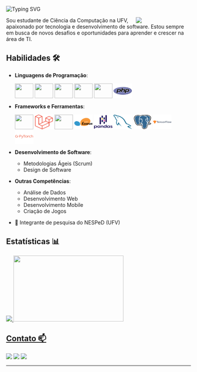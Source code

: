 ![Typing SVG](https://readme-typing-svg.herokuapp.com/?color=00bfbf&size=35&center=true&vCenter=true&width=1000&lines=EAII,+MEU+NOME+É+ÁLVARO;ESTUDO+CIÊNCIAS+DA+COMPUTAÇÃO+NA+UFV;SEJA+BEM-VINDO+:%29)

<img align="right" width="150" src="https://octodex.github.com/images/stormtroopocat.png" />

Sou estudante de Ciência da Computação na UFV, apaixonado por tecnologia e desenvolvimento de software. Estou sempre em busca de novos desafios e oportunidades para aprender e crescer na área de TI.

## Habilidades 🛠️

- **Linguagens de Programação**:  
  <div style="display: inline-block;">
    <img align="center" height="40" width="50" src="https://cdn.jsdelivr.net/gh/devicons/devicon/icons/python/python-original.svg" />
    <img align="center" height="40" width="50" src="https://cdn.jsdelivr.net/gh/devicons/devicon/icons/java/java-original.svg" />
    <img align="center" height="40" width="50" src="https://cdn.jsdelivr.net/gh/devicons/devicon/icons/javascript/javascript-plain.svg" />
    <img align="center" height="40" width="50" src="https://cdn.jsdelivr.net/gh/devicons/devicon/icons/html5/html5-plain.svg" />
    <img align="center" height="40" width="50" src="https://cdn.jsdelivr.net/gh/devicons/devicon/icons/css3/css3-plain.svg" />
    <img align="center" height="40" width="50" src="https://github.com/devicons/devicon/blob/v2.16.0/icons/php/php-original.svg" />
  </div>

- **Frameworks e Ferramentas**:  
  <div style="display: inline-block;">
    <img align="center" height="40" width="50" src="https://cdn.jsdelivr.net/gh/devicons/devicon/icons/spring/spring-original.svg" />
    <img align="center" height="40" width="50" src="https://github.com/devicons/devicon/blob/v2.16.0/icons/laravel/laravel-original.svg" />
    <img align="center" height="40" width="50" src="https://cdn.jsdelivr.net/gh/devicons/devicon/icons/react/react-original.svg" />
    <img align="center" height="40" width="50" src="https://github.com/devicons/devicon/blob/v2.16.0/icons/scikitlearn/scikitlearn-original.svg" />
    <img align="center" height="40" width="50" src="https://github.com/devicons/devicon/blob/v2.16.0/icons/pandas/pandas-original-wordmark.svg" />
    <img align="center" height="40" width="50" src="https://github.com/devicons/devicon/blob/v2.16.0/icons/mysql/mysql-original.svg" />
    <img align="center" height="40" width="50" src="https://github.com/devicons/devicon/blob/v2.16.0/icons/postgresql/postgresql-original.svg" />
    <img align="center" height="40" width="50" src="https://github.com/devicons/devicon/blob/v2.16.0/icons/tensorflow/tensorflow-original-wordmark.svg" />
    <img align="center" height="40" width="50" src="https://github.com/devicons/devicon/blob/v2.16.0/icons/pytorch/pytorch-plain-wordmark.svg" />
  </div>

- **Desenvolvimento de Software**:  
  - Metodologias Ágeis (Scrum)
  - Design de Software

- **Outras Competências**:  
  - Análise de Dados
  - Desenvolvimento Web
  - Desenvolvimento Mobile
  - Criação de Jogos

- 💬 Integrante de pesquisa do NESPeD (UFV)

## Estatísticas 📊

<div style="display:inline-block; position:relative;">
  <a href="https://github.com/alvaroags">
  <img height="180em" src="https://github-readme-stats.vercel.app/api?username=alvaroags&show_icons=true&theme=vue-dark&include_all_commits=true&count_private=true&border_radius=8&hide_border=false&bg_color=DEG,000D1F,1E1B2C&border_color=0AEBEB"/>
  <img height="180em" width="300em" src="https://github-readme-stats.vercel.app/api/top-langs/?username=alvaroags&layout=compact&langs_count=7&theme=vue-dark&border_radius=8&hide_border=false&bg_color=DEG,000D1F,1E1B2C&border_color=0AEBEB"/>
</div>

## Contato 📫

<div style="margin-top: 20px;">
   <a href="https://www.linkedin.com/in/alvaro-gomes-da-silva-neto-957841254/" target="_blank"><img src="https://img.shields.io/badge/LinkedIn-0077B5?style=for-the-badge&logo=linkedin&logoColor=white"></a>
   <a href="https://t.me/alvaroags" target="_blank"><img src="https://img.shields.io/badge/Telegram-2CA5E0?style=for-the-badge&logo=telegram&logoColor=white"></a>
   <a href="mailto:alvarogsilva.neto@gmail.com" target="_blank"><img src="https://img.shields.io/badge/Gmail-D14836?style=for-the-badge&logo=gmail&logoColor=white"></a>
</div>

---
